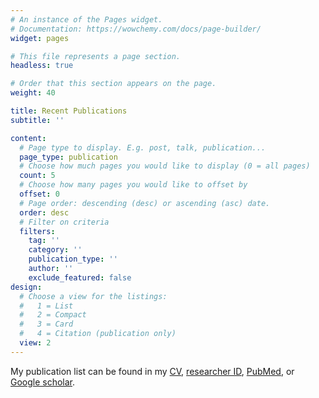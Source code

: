 ```yaml
---
# An instance of the Pages widget.
# Documentation: https://wowchemy.com/docs/page-builder/
widget: pages

# This file represents a page section.
headless: true

# Order that this section appears on the page.
weight: 40

title: Recent Publications
subtitle: ''

content:
  # Page type to display. E.g. post, talk, publication...
  page_type: publication
  # Choose how much pages you would like to display (0 = all pages)
  count: 5
  # Choose how many pages you would like to offset by
  offset: 0
  # Page order: descending (desc) or ascending (asc) date.
  order: desc
  # Filter on criteria
  filters:
    tag: ''
    category: ''
    publication_type: ''
    author: ''
    exclude_featured: false
design:
  # Choose a view for the listings:
  #   1 = List
  #   2 = Compact
  #   3 = Card
  #   4 = Citation (publication only)
  view: 2
---
```


My publication list can be found in my [CV](/pdf/cv_pauldickman.pdf), [researcher ID](http://www.researcherid.com/rid/B-4572-2013), [PubMed](https://www.ncbi.nlm.nih.gov/pubmed?cmd=Search&itool=pubmed_AbstractPlus&term=%22Dickman+PW%22%5BAuthor%5D), or [Google scholar](http://scholar.google.se/citations?user=AUVXIEYAAAAJ).
